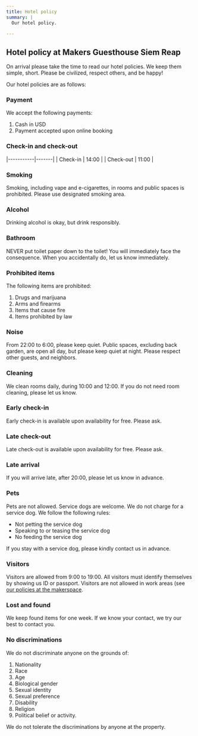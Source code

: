 ```yaml
---
title: Hotel policy
summary: |
  Our hotel policy.

---
```


## Hotel policy at Makers Guesthouse Siem Reap

On arrival please take the time to read our hotel policies. We keep them
simple, short. Please be civilized, respect others, and be happy!

Our hotel policies are as follows:

### Payment

We accept the following payments:

1. Cash in USD
1. Payment accepted upon online booking

### Check-in and check-out

|-----------|-------|
| Check-in  | 14:00 |
| Check-out | 11:00 |

### Smoking

Smoking, including vape and e-cigarettes, in rooms and public spaces is
prohibited. Please use designated smoking area.

### Alcohol

Drinking alcohol is okay, but drink responsibly.

### Bathroom

NEVER put toilet paper down to the toilet! You will immediately face the
consequence. When you accidentally do, let us know immediately.

### Prohibited items

The following items are prohibited:

1. Drugs and marijuana
1. Arms and firearms
1. Items that cause fire
1. Items prohibited by law

### Noise

From 22:00 to 6:00, please keep quiet. Public spaces, excluding back garden,
are open all day, but please keep quiet at night. Please respect other guests,
and neighbors.

### Cleaning

We clean rooms daily, during 10:00 and 12:00. If you do not need room
cleaning, please let us know.

### Early check-in

Early check-in is available upon availability for free. Please ask.

### Late check-out

Late check-out is available upon availability for free. Please ask.

### Late arrival

If you will arrive late, after 20:00, please let us know in advance.

### Pets

Pets are not allowed. Service dogs are welcome. We do not charge for a service
dog. We follow the following rules:

- Not petting the service dog
- Speaking to or teasing the service dog
- No feeding the service dog

If you stay with a service dog, please kindly contact us in advance.

### Visitors

Visitors are allowed from 9:00 to 19:00. All visitors must identify themselves
by showing us ID or passport. Visitors are not allowed in work areas (see [our
policies at the makerspace](../../makerspace/policy).

### Lost and found

We keep found items for one week. If we know your contact, we try our best to
contact you.

### No discriminations

We do not discriminate anyone on the grounds of:

1. Nationality
1. Race
1. Age
1. Biological gender
1. Sexual identity
1. Sexual preference
1. Disability
1. Religion
1. Political belief or activity.

We do not tolerate the discriminations by anyone at the property.
